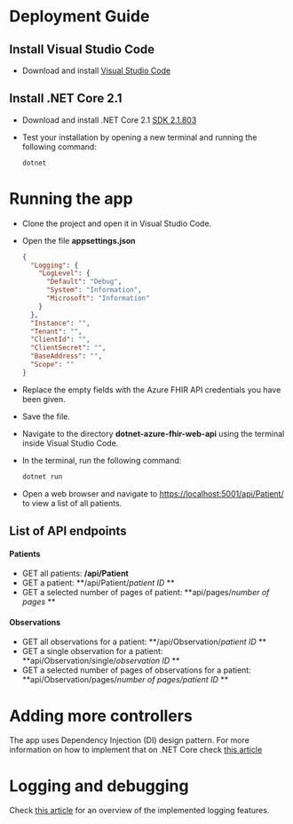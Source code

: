 # Deployment Guide

## Install Visual Studio Code

- Download and install [Visual Studio Code](https://code.visualstudio.com/)

## Install .NET Core 2.1

- Download and install .NET Core 2.1 [SDK 2.1.803](https://dotnet.microsoft.com/download/dotnet-core/2.1)
- Test your installation by opening a new terminal and running the following command:

    ```bash
    dotnet
    ```

# Running the app

- Clone the project and open it in Visual Studio Code.
- Open the file **appsettings.json**


    ```json
    {
      "Logging": {
        "LogLevel": {
          "Default": "Debug",
          "System": "Information",
          "Microsoft": "Information"
        }
      },
      "Instance": "",
      "Tenant": "",
      "ClientId": "",
      "ClientSecret": "",
      "BaseAddress": "",
      "Scope": ""
    }
    ```
- Replace the empty fields with the Azure FHIR API credentials you have been given.
- Save the file.
- Navigate to the directory **dotnet-azure-fhir-web-api** using the terminal inside Visual Studio Code.
- In the terminal, run the following command:

    ```bash
    dotnet run
    ```
- Open a web browser and navigate to [https://localhost:5001/api/Patient/](https://localhost:5001/api/Patient/) to view a list of all patients.


## List of API endpoints

#### Patients

- GET all patients: **/api/Patient**
- GET a patient: **/api/Patient/*patient ID* **
- GET a selected number of pages of patient: **api/pages/*number of pages* **


#### Observations

- GET all observations for a patient: **/api/Observation/*patient ID* **
- GET a single observation for a patient: **api/Observation/single/*observation ID* **
- GET a selected number of pages of observations for a patient: **api/Observation/pages/*number of pages/patient ID* **


# Adding more controllers

The app uses Dependency Injection (DI) design pattern. For more information on how to implement that on .NET Core check [this article](https://docs.microsoft.com/en-us/aspnet/core/fundamentals/dependency-injection?view=aspnetcore-2.1)


# Logging and debugging

Check [this article](https://code-maze.com/net-core-web-development-part3/) for an overview of the implemented logging features.
